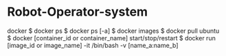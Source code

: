 # Robot-Operator-system
docker
$ docker ps
$ docker ps [-a]
$ docker images
$ docker pull ubuntu
$ docker [container_id or container_name] start/stop/restart
$ docker run [image_id or image_name] -it /bin/bash -v [name_a:name_b]


